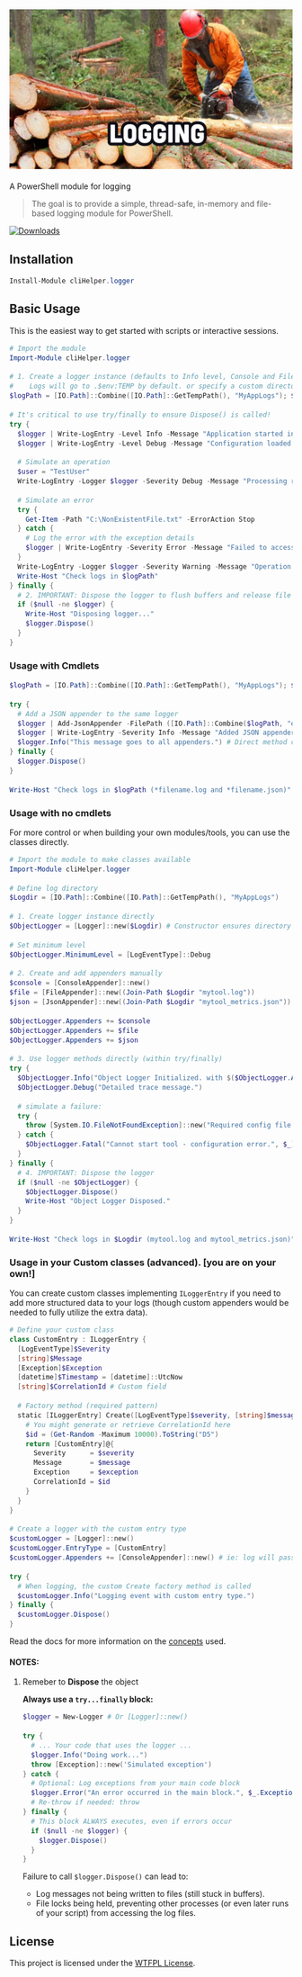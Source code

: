 ﻿## [![cliHelper.logger](docs/images/logging.png)](https://www.PowerShellgallery.com/packages/cliHelper.logger)

A PowerShell module for logging

>The goal is to provide a simple, thread-safe, in-memory and file-based logging module for PowerShell.

[![Downloads](https://img.shields.io/powershellgallery/dt/cliHelper.logger.svg?style=flat&logo=powershell&color=blue)](https://www.PowerShellgallery.com/packages/cliHelper.logger)

## Installation

```PowerShell
Install-Module cliHelper.logger
```

## Basic Usage

This is the easiest way to get started with scripts or interactive sessions.

```PowerShell
# Import the module
Import-Module cliHelper.logger

# 1. Create a logger instance (defaults to Info level, Console and File appenders)
#    Logs will go to .$env:TEMP by default. or specify a custom directory.
$logPath = [IO.Path]::Combine([IO.Path]::GetTempPath(), "MyAppLogs"); $logger = New-Logger -Logdir $logPath -Level Debug

# It's critical to use try/finally to ensure Dispose() is called!
try {
  $logger | Write-LogEntry -Level Info -Message "Application started in directory: $logPath"
  $logger | Write-LogEntry -Level Debug -Message "Configuration loaded."

  # Simulate an operation
  $user = "TestUser"
  Write-LogEntry -Logger $logger -Severity Debug -Message "Processing request for user: $user"

  # Simulate an error
  try {
    Get-Item -Path "C:\NonExistentFile.txt" -ErrorAction Stop
  } catch {
    # Log the error with the exception details
    $logger | Write-LogEntry -Severity Error -Message "Failed to access critical file." -Exception $_.Exception
  }
  Write-LogEntry -Logger $logger -Severity Warning -Message "Operation completed with warnings."
  Write-Host "Check logs in $logPath"
} finally {
  # 2. IMPORTANT: Dispose the logger to flush buffers and release file handles
  if ($null -ne $logger) {
    Write-Host "Disposing logger..."
    $logger.Dispose()
  }
}
```

### Usage with Cmdlets

```PowerShell
$logPath = [IO.Path]::Combine([IO.Path]::GetTempPath(), "MyAppLogs"); $logger = New-Logger -Logdir $logPath

try {
  # Add a JSON appender to the same logger
  $logger | Add-JsonAppender -FilePath ([IO.Path]::Combine($logPath, "events.json"))
  $logger | Write-LogEntry -Severity Info -Message "Added JSON appender. Logs now go to Console, env:TMP/*filename.log, and events.json"
  $logger.Info("This message goes to all appenders.") # Direct method call also works
} finally {
  $logger.Dispose()
}

Write-Host "Check logs in $logPath (*filename.log and *filename.json)"
```

### Usage with no cmdlets

For more control or when building your own modules/tools, you can use the classes directly.

```PowerShell
# Import the module to make classes available
Import-Module cliHelper.logger

# Define log directory
$Logdir = [IO.Path]::Combine([IO.Path]::GetTempPath(), "MyAppLogs")

# 1. Create logger instance directly
$ObjectLogger = [Logger]::new($Logdir) # Constructor ensures directory exists

# Set minimum level
$ObjectLogger.MinimumLevel = [LogEventType]::Debug

# 2. Create and add appenders manually
$console = [ConsoleAppender]::new()
$file = [FileAppender]::new((Join-Path $Logdir "mytool.log"))
$json = [JsonAppender]::new((Join-Path $Logdir "mytool_metrics.json"))

$ObjectLogger.Appenders += $console
$ObjectLogger.Appenders += $file
$ObjectLogger.Appenders += $json

# 3. Use logger methods directly (within try/finally)
try {
  $ObjectLogger.Info("Object Logger Initialized. with $($ObjectLogger.Appenders.Count) appenders.")
  $ObjectLogger.Debug("Detailed trace message.")

  # simulate a failure:
  try {
    throw [System.IO.FileNotFoundException]::new("Required config file missing", "config.xml")
  } catch {
    $ObjectLogger.Fatal("Cannot start tool - configuration error.", $_)
  }
} finally {
  # 4. IMPORTANT: Dispose the logger
  if ($null -ne $ObjectLogger) {
    $ObjectLogger.Dispose()
    Write-Host "Object Logger Disposed."
  }
}

Write-Host "Check logs in $Logdir (mytool.log and mytool_metrics.json)"
```

### Usage in your Custom classes (advanced). [you are on your own!]

You can create custom classes implementing `ILoggerEntry` if you need to add more structured data to your logs (though custom appenders would be needed to fully utilize the extra data).

```PowerShell
# Define your custom class
class CustomEntry : ILoggerEntry {
  [LogEventType]$Severity
  [string]$Message
  [Exception]$Exception
  [datetime]$Timestamp = [datetime]::UtcNow
  [string]$CorrelationId # Custom field

  # Factory method (required pattern)
  static [ILoggerEntry] Create([LogEventType]$severity, [string]$message, [System.Exception]$exception) {
    # You might generate or retrieve CorrelationId here
    $id = (Get-Random -Maximum 10000).ToString("D5")
    return [CustomEntry]@{
      Severity      = $severity
      Message       = $message
      Exception     = $exception
      CorrelationId = $id
    }
  }
}

# Create a logger with the custom entry type
$customLogger = [Logger]::new()
$customLogger.EntryType = [CustomEntry]
$customLogger.Appenders += [ConsoleAppender]::new() # ie: log will passthru the console by default.

try {
  # When logging, the custom Create factory method is called
  $customLogger.Info("Logging event with custom entry type.")
} finally {
  $customLogger.Dispose()
}
```

Read the docs for more information on the [concepts](docs/Readme.md) used.

#### NOTES:

1. Remeber to **Dispose** the object

    **Always use a `try...finally` block:**

    ```PowerShell
    $logger = New-Logger # Or [Logger]::new()

    try {
      # ... Your code that uses the logger ...
      $logger.Info("Doing work...")
      throw [Exception]::new('Simulated exception')
    } catch {
      # Optional: Log exceptions from your main code block
      $logger.Error("An error occurred in the main block.", $_.Exception)
      # Re-throw if needed: throw
    } finally {
      # This block ALWAYS executes, even if errors occur
      if ($null -ne $logger) {
        $logger.Dispose()
      }
    }
    ```
    Failure to call `$logger.Dispose()` can lead to:
      *   Log messages not being written to files (still stuck in buffers).
      *   File locks being held, preventing other processes (or even later runs of your script) from accessing the log files.

## License

This project is licensed under the [WTFPL License](LICENSE).
